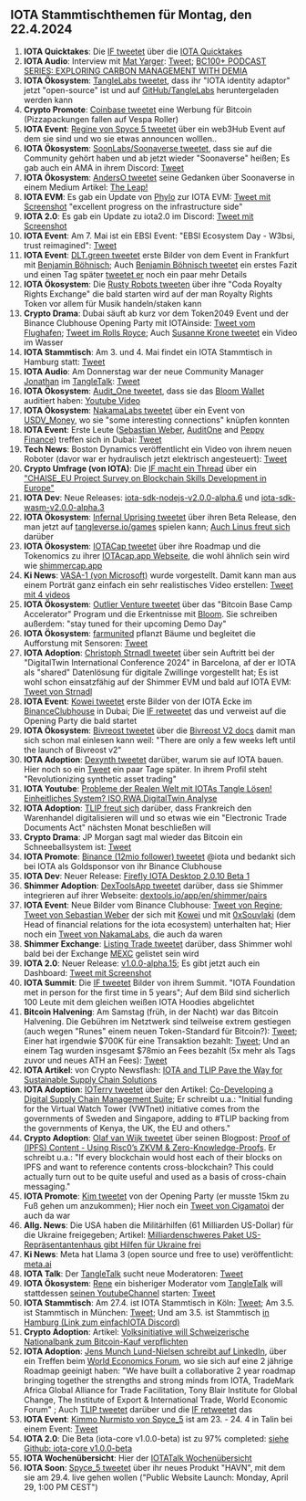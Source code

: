 ## IOTA Stammtischthemen für Montag, den 22.4.2024

1. **IOTA Quicktakes**: Die [IF tweetet](https://x.com/iota/status/1782351230167130181) über die [IOTA Quicktakes](https://twitter.com/i/status/1782351230167130181)
2. **IOTA Audio**: Interview mit [Mat Yarger](https://twitter.com/Mat_Yarger): [Tweet](https://x.com/INATBA_org/status/1779850027440996489); [BC100+ PODCAST SERIES: EXPLORING CARBON MANAGEMENT WITH DEMIA](https://inatba.org/podcast/bc100-podcast-series-exploring-carbon-management-demia/)
3. **IOTA Ökosystem**: [TangleLabs tweetet](https://x.com/Tangle_Labs/status/1779857451875004878), dass ihr "IOTA identity adaptor" jetzt "open-source" ist und auf [GitHub/TangleLabs](https://github.com/Tangle-Labs/ssimon/tree/dev) heruntergeladen werden kann
4. **Crypto Promote**: [Coinbase tweetet](https://x.com/BitcoinMagazine/status/1779906937280172203) eine Werbung für Bitcoin (Pizzapackungen fallen auf Vespa Roller)
5. **IOTA Event**: [Regine von Spyce 5 tweetet](https://x.com/Energine/status/1779913400698425684) über ein web3Hub Event auf dem sie sind und wo sie etwas announcen wolllen..
6. **IOTA Ökosystem**: [SoonLabs/Soonaverse tweetet](https://x.com/soon_labs/status/1780120724902158715), dass sie auf die Community gehört haben und ab jetzt wieder "Soonaverse" heißen; Es gab auch ein AMA in ihrem Discord: [Tweet](https://x.com/soon_labs/status/1780295128349057435)
7. **IOTA Ökosystem**: [AndersO tweetet](https://x.com/A_Oestergaard/status/1780208471792631911) seine Gedanken über Soonaverse in einem Medium Artikel: [The Leap!](https://mirror.xyz/0xd137cbD64F1c3DE3eb7E14fD4cdfa87eBa909A29/8MzZIfLlNnELHpKBK-Wektwm-zkQjN1uYWo1eAu2qVE)
8. **IOTA EVM**: Es gab ein Update von [Phylo](https://twitter.com/PhyloIota) zur IOTA EVM: [Tweet mit Screenshot](https://x.com/Vrom14286662/status/1780229866639536292) "excellent progress on the infrastructure side"
9. **IOTA 2.0**: Es gab ein Update zu iota2.0 im Discord: [Tweet mit Screenshot](https://x.com/Vrom14286662/status/1780258505598857542)
10. **IOTA Event**: Am 7. Mai ist ein EBSI Event: "EBSI Ecosystem Day - W3bsi, trust reimagined": [Tweet](https://x.com/EU_EBSI/status/1780137734478159942)
11. **IOTA Event**: [DLT.green tweetet](https://x.com/dlt_green/status/1780142175335899499) erste Bilder von dem Event in Frankfurt mit [Benjamin Böhnisch](https://twitter.com/BenBoenisch); Auch [Benjamin Böhnisch tweetet](https://x.com/BenBoenisch/status/1780225710172323895) ein erstes Fazit und einen Tag später [tweetet er](https://x.com/BenBoenisch/status/1780552390413897904) noch ein paar mehr Details
12. **IOTA Ökosystem**: Die [Rusty Robots tweeten](https://x.com/RustyRobotCC/status/1780186735583822066) über ihre "Coda Royalty Rights Exchange" die bald starten wird auf der man Royalty Rights Token vor allem für Musik handeln/staken kann
13. **Crypto Drama**: Dubai säuft ab kurz vor dem Token2049 Event und der Binance Clubhouse Opening Party mit IOTAinside: [Tweet vom Flughafen](https://x.com/wallstreetbets/status/1780239153281585368); [Tweet im Rolls Royce](https://x.com/jrdnwelch/status/1780128544602963995); Auch [Susanne Krone tweetet](https://x.com/SusanneKrone/status/1780197647178998215) ein Video im Wasser
14. **IOTA Stammtisch**: Am 3. und 4. Mai findet ein IOTA Stammtisch in Hamburg statt: [Tweet](https://x.com/tangle_talk/status/1780616142823755981)
15. **IOTA Audio**: Am Donnerstag war der neue Community Manager [Jonathan](https://twitter.com/Eclipse647_) im [TangleTalk](https://twitter.com/tangle_talk): [Tweet](https://x.com/tangle_talk/status/1780424374044028975)
16. **IOTA Ökosystem**: [Audit_One tweetet](https://x.com/auditone_team/status/1780544265380049246), dass sie das [Bloom Wallet](https://bloomwallet.io/) auditiert haben: [Youtube Video](https://youtu.be/1GCrycs0NAc)
17. **IOTA Ökosystem**: [NakamaLabs tweetet](https://x.com/Nakama_Labs/status/1780558776841494552) über ein Event von [USDV_Money](https://twitter.com/USDV_Money), wo sie "some interesting connections" knüpfen konnten
18. **IOTA Event**: Erste Leute ([Sebastian Weber](https://twitter.com/Sebasti65365174), [AuditOne](https://twitter.com/auditone_team) and [Peppy Finance](https://twitter.com/Peppy_finance)) treffen sich in Dubai: [Tweet](https://x.com/Sebasti65365174/status/1780561535972134917)
19. **Tech News**: Boston Dynamics veröffentlicht ein Video von ihrem neuen Roboter (davor war er hydraulisch jetzt elektrisch angesteuert): [Tweet](https://x.com/heyBarsee/status/1780590530562347284)
20. **Crypto Umfrage (von IOTA)**: Die [IF macht ein Thread](https://x.com/iota/status/1780597083063366109) über ein ["CHAISE_EU Project Survey on Blockchain Skills Development in Europe"](https://chaise-blockchainskills.eu/)
21. **IOTA Dev**: Neue Releases: [iota-sdk-nodejs-v2.0.0-alpha.6](https://github.com/iotaledger/iota-sdk/releases/tag/iota-sdk-nodejs-v2.0.0-alpha.6) und [iota-sdk-wasm-v2.0.0-alpha.3](https://github.com/iotaledger/iota-sdk/releases/tag/iota-sdk-wasm-v2.0.0-alpha.3)
22. **IOTA Ökosystem**: [Infernal Uprising tweetet](https://x.com/InfernalNFTs/status/1780630653920321620) über ihren Beta Release, den man jetzt auf [tangleverse.io/games](https://www.tangleverse.io/games) spielen kann; [Auch Linus freut sich](https://x.com/LinusNaumann/status/1780631793659519147) darüber
23. **IOTA Ökosystem**: [IOTACap tweetet](https://x.com/IotaCap/status/1780633700666945797) über ihre Roadmap und die Tokenomics zu ihrer [IOTAcap.app Webseite](https://www.iotacap.app/), die wohl ähnlich sein wird wie [shimmercap.app](https://www.shimmercap.app/)
24. **Ki News**: [VASA-1 (von Microsoft)](https://www.microsoft.com/en-us/research/project/vasa-1/) wurde vorgestellt. Damit kann man aus einem Porträt ganz einfach ein sehr realistisches Video erstellen: [Tweet mit 4 videos](https://x.com/OrctonAI/status/1781333110681923781)
25. **IOTA Ökosystem**: [Outlier Venture tweetet](https://x.com/OVioHQ/status/1780853803623068045) über das "Bitcoin Base Camp Accelerator" Program und die Erkentnisse mit [Bloom](https://twitter.com/bloomwalletio). Sie schreiben außerdem: "stay tuned for their upcoming Demo Day"
26. **IOTA Ökosystem**: [farmunited](https://twitter.com/FarmUnited) pflanzt Bäume und begleitet die Aufforstung mit Sensoren: [Tweet](https://x.com/EtoGruppe/status/1780876568518066346)
27. **IOTA Adoption**: [Christoph Strnadl tweetet](https://x.com/archimate/status/1780904251809493099) über sein Auftritt bei der "DigitalTwin International Conference 2024" in Barcelona, af der er IOTA als "shared" Datenlösung für digitale Zwillinge vorgestellt hat; Es ist wohl schon einsatzfähig auf der Shimmer EVM und bald auf IOTA EVM: [Tweet von Strnadl](https://x.com/archimate/status/1780930536287941086)
28. **IOTA Event**: [Kowei tweetet](https://x.com/kowei1995/status/1780921081240400311) erste Bilder von der IOTA Ecke im [BinanceClubhouse](https://twitter.com/hashtag/BinanceClubhouse?src=hashtag_click) in Dubai; Die [IF retweetet](https://x.com/iota/status/1780950618099650859) das und verweist auf die Opening Party die bald startet
29. **IOTA Ökosystem**: [Bivreost tweetet](https://x.com/bivreost/status/1780929394975912393) über die [Bivreost V2 docs](https://docs.bivreost.com/) damit man sich schon mal einlesen kann weil: "There are only a few weeks left until the launch of Bivreost v2"
30. **IOTA Adoption**: [Dexynth tweetet](https://x.com/DEXYNTH/status/1780862578568421468) darüber, warum sie auf IOTA bauen. Hier noch so ein [Tweet](https://x.com/DEXYNTH/status/1782312130047361087) ein paar Tage später. In ihrem Profil steht "Revolutionizing synthetic asset trading"
31. **IOTA Youtube**: [Probleme der Realen Welt mit IOTAs Tangle Lösen! Einheitliches System? ISO,RWA,DigitalTwin,Analyse](https://www.youtube.com/watch?v=qQQhlyRjvnY)
32. **IOTA Adoption**: [TLIP freut sich](https://x.com/TLIP_io/status/1780985363898503433) darüber, dass Frankreich den Warenhandel digitalisieren will und so etwas wie ein "Electronic Trade Documents Act" nächsten Monat beschließen will
33. **Crypto Drama**: JP Morgan sagt mal wieder das Bitcoin ein Schneeballsystem ist: [Tweet](https://x.com/Swan/status/1780984490262770064)
34. **IOTA Promote**: [Binance (12mio follower) tweetet](https://x.com/binance/status/1781005567353397412) @iota und bedankt sich bei IOTA als Goldsponsor von ihr Binance Clubhouse
35. **IOTA Dev**: Neuer Release: [Firefly IOTA Desktop 2.0.10 Beta 1](https://github.com/iotaledger/firefly/releases/tag/desktop-iota-2.0.10-beta-1)
36. **Shimmer Adoption**: [DexToolsApp tweetet](https://x.com/DEXToolsApp/status/1781101873094639816) darüber, dass sie Shimmer integrieren auf ihrer Webseite: [dextools.io/app/en/shimmer/pairs](https://www.dextools.io/app/en/shimmer/pairs)
37. **IOTA Event**: Neue Bilder vom Binance Clubhouse: [Tweet von Regine](https://x.com/Energine/status/1781235377019211896); [Tweet von Sebastian Weber](https://x.com/Sebasti65365174/status/1781260358398697933) der sich mit [Kowei](https://twitter.com/kowei1995) und mit [0xSouvlaki](https://twitter.com/0xSouvlaki) (dem Head of financial relations for the iota ecosystem) unterhalten hat; Hier noch ein [Tweet von NakamaLabs](https://x.com/Nakama_Labs/status/1781347991325929483), die auch da waren
38. **Shimmer Exchange**: [Listing Trade tweetet](https://x.com/Listing_Trade/status/1781270072717123731) darüber, dass Shimmer wohl bald bei der Exchange [MEXC](https://www.mexc.com/de-DE/login?inviteCode=mexc-12Db7m&gad_source=1&gclid=Cj0KCQjwlZixBhCoARIsAIC745DNYO_fzVbvaUxLmNtCCS_k70OvN-ibM4JaI2Ra3NEaPdK6QoQNkOIaApetEALw_wcB) gelistet sein wird
39. **IOTA 2.0**: Neuer Release: [v1.0.0-alpha.15](https://github.com/iotaledger/iota-core/releases/tag/v1.0.0-alpha.15); Es gibt jetzt auch ein Dashboard: [Tweet mit Screenshot](https://x.com/Vrom14286662/status/1781581666189754724)
40. **IOTA Summit**: Die [IF tweetet](https://x.com/iota/status/1781321874426732816) Bilder von ihrem Summit. "IOTA Foundation met in person for the first time in 5 years"; Auf dem Bild sind sicherlich 100 Leute mit dem gleichen weißen IOTA Hoodies abgelichtet
41. **Bitcoin Halvening**: Am Samstag (früh, in der Nacht) war das Bitcoin Halvening. Die Gebühren im Netztwerk sind teilweise extrem gestiegen (auch wegen "Runes" einem neuen Token-Standard für Bitcoin?): [Tweet](https://x.com/CryptoAvon2626/status/1781610192179810698); Einer hat irgendwie $700K für eine Transaktion bezahlt: [Tweet](https://x.com/rajatsonifnance/status/1781591967949865210); Und an einem Tag wurden insgesamt $78mio an Fees bezahlt (5x mehr als Tags zuvor und neues ATH an Fees): [Tweet](https://x.com/DefiLlama/status/1782126325140009307)
42. **IOTA Artikel**: von Crypto Newsflash: [IOTA and TLIP Pave the Way for Sustainable Supply Chain Solutions](https://www.crypto-news-flash.com/iota-and-tlip-pave-the-way-for-sustainable-supply-chain-solutions/)
43. **IOTA Adoption**: [IOTerry tweetet](https://x.com/io_terry/status/1781716059755610481) über den Artikel: [Co-Developing a Digital Supply Chain Management Suite](https://www.maritime-executive.com/editorials/co-developing-a-digital-supply-chain-management-suite); Er schreibt u.a.: "Initial funding for the Virtual Watch Tower (VWTnet) initiative comes from the governments of Sweden and Singapore, adding to #TLIP backing from the governments of Kenya, the UK, the EU and others."
44. **Crypto Adoption**: [Olaf van Wijk tweetet](https://x.com/ovanwijk/status/1781773063551336857) über seinen Blogpost: [Proof of (IPFS) Content - Using Risc0’s ZKVM & Zero-Knowledge-Proofs](https://ovanwijk.medium.com/proof-of-ipfs-content-e43d1698cba2). Er schreibt u.a.: "If every blockchain would host each of their blocks on IPFS and want to reference contents cross-blockchain? This could actually turn out to be quite useful and used as a basis of cross-chain messaging."
45. **IOTA Promote**: [Kim tweetet](https://x.com/KimJongUnrekt/status/1781923079586738366) von der Opening Party (er musste 15km zu Fuß gehen um anzukommen); Hier noch ein [Tweet von Cigamatoi](https://x.com/Cigamatoi/status/1781937756421136741) der auch da war
46. **Allg. News**: Die USA haben die Militärhilfen (61 Milliarden US-Dollar) für die Ukraine freigegeben; Artikel: [Milliardenschweres Paket US-Repräsentantenhaus gibt Hilfen für Ukraine frei](https://www.spiegel.de/ausland/us-repraesentantenhaus-gibt-hilfen-fuer-ukraine-frei-a-7f595f56-72de-4b59-8118-14d229da6db7)
47. **Ki News**: Meta hat Llama 3 (open source und free to use) veröffentlicht: [meta.ai](meta.ai)
48. **IOTA Talk**: Der [TangleTalk](https://twitter.com/tangle_talk) sucht neue Moderatoren: [Tweet](https://x.com/tangle_talk/status/1781926125322539309)
49. **IOTA Ökosystem**: [Rene](https://twitter.com/renewid) ein bisheriger Moderator vom [TangleTalk](https://twitter.com/tangle_talk) will stattdessen [seinen YoutubeChannel](https://www.youtube.com/@r3new/videos) starten: [Tweet](https://x.com/renewid/status/1782102184970100949)
50. **IOTA Stammtisch**: Am 27.4. ist IOTA Stammtisch in Köln: [Tweet](https://x.com/sciascma/status/1782025708526518471); Am 3.5. ist Stammtisch in München: [Tweet](https://x.com/IotaMunchen/status/1782032371375624581); Und am 3.5. ist Stammtisch [in Hamburg (Link zum einfachIOTA Discord)](https://discord.com/channels/446950114913943562/667801332543127562/1230506342234460201)
51. **Crypto Adoption**: Artikel: [Volksinitiative will Schweizerische Nationalbank zum Bitcoin-Kauf verpflichten](https://www.blocktrainer.de/blog/volksinitiative-will-schweizerische-nationalbank-zum-bitcoin-kauf-verpflichten/)
52. **IOTA Adoption**: [Jens Munch Lund-Nielsen schreibt auf LinkedIn](https://www.linkedin.com/posts/jens-munch-lund-nielsen_tradetech-digitaltrade-iota-activity-7187433537225015296-0cBT), über ein Treffen beim [World Economics Forum](https://www.weforum.org/), wo sie sich auf eine 2 jährige Roadmap geeinigt haben: "We have built a collaborative 2 year roadmap bringing together the strengths and strong minds from IOTA, TradeMark Africa Global Alliance for Trade Facilitation, Tony Blair Institute for Global Change, The Institute of Export & International Trade, World Economic Forum" ; Auch [TLIP tweetet](https://x.com/TLIP_io/status/1782342145505980433) darüber und die [IF retweetet](https://x.com/iota/status/1782357998163120243) das
53. **IOTA Event**: [Kimmo Nurmisto von Spyce_5](https://twitter.com/KimmoNurmisto/status/1782362993914675700) ist am 23. - 24. 4 in Talin bei einem Event: [Tweet](https://x.com/KimmoNurmisto/status/1782362993914675700)
54. **IOTA 2.0**: Die Beta (iota-core v1.0.0-beta) ist zu 97% completed: [siehe Github: iota-core v1.0.0-beta](https://github.com/iotaledger/iota-core/milestone/2?s=08)
55. **IOTA Wochenübersicht**: Hier der [IOTATalk Wochenübersicht](https://www.iota-talk.com/index.php?article/389-week-in-review-from-14th-to-20nd-april-2024/)
56. **IOTA Soon**: [Spyce_5 tweetet](https://x.com/SPYCE_5/status/1782377673219596340) über ihr neues Produkt "HAVN", mit dem sie am 29.4. live gehen wollen ("Public Website Launch: Monday, April 29, 1:00 PM CEST")
